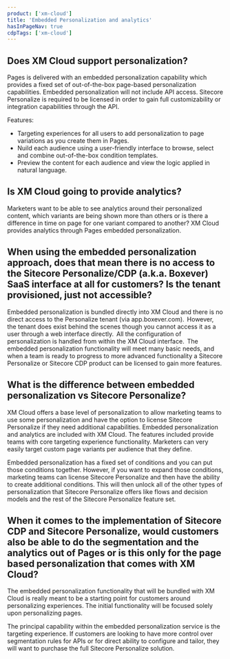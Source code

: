 ```yaml
---
product: ['xm-cloud']
title: 'Embedded Personalization and analytics'
hasInPageNav: true
cdpTags: ['xm-cloud']
---
```


## Does XM Cloud support personalization?

Pages is delivered with an embedded personalization capability which provides a fixed set of out-of-the-box page-based personalization capabilities. Embedded personalization will not include API access. Sitecore Personalize is required to be licensed in order to gain full customizability or integration capabilities through the API.

Features:

- Targeting experiences for all users to add personalization to page variations as you create them in Pages.
- Nuild each audience using a user-friendly interface to browse, select and combine out-of-the-box condition templates.
- Preview the content for each audience and view the logic applied in natural language.

## Is XM Cloud going to provide analytics?

Marketers want to be able to see analytics around their personalized content, which variants are being shown more than others or is there a difference in time on page for one variant compared to another? XM Cloud provides analytics through Pages embedded personalization.

## When using the embedded personalization approach, does that mean there is no access to the Sitecore Personalize/CDP (a.k.a. Boxever) SaaS interface at all for customers? Is the tenant provisioned, just not accessible?

Embedded personalization is bundled directly into XM Cloud and there is no direct access to the Personalize tenant (via app.boxever.com).  However, the tenant does exist behind the scenes though you cannot access it as a user through a web interface directly.  All the configuration of personalization is handled from within the XM Cloud interface.  The embedded personalization functionality will meet many basic needs, and when a team is ready to progress to more advanced functionality a Sitecore Personalize or Sitecore CDP product can be licensed to gain more features.

## What is the difference between embedded personalization vs Sitecore Personalize?

XM Cloud offers a base level of personalization to allow marketing teams to use some personalization and have the option to license Sitecore Personalize if they need additional capabilities. Embedded personalization and analytics are included with XM Cloud. The features included provide teams with core targeting experience functionality. Marketers can very easily target custom page variants per audience that they define.

Embedded personalization has a fixed set of conditions and you can put those conditions together. However, if you want to expand those conditions, marketing teams can license Sitecore Personalize and then have the ability to create additional conditions. This will then unlock all of the other types of personalization that Sitecore Personalize offers like flows and decision models and the rest of the Sitecore Personalize feature set.

## When it comes to the implementation of Sitecore CDP and Sitecore Personalize, would customers also be able to do the segmentation and the analytics out of Pages or is this only for the page based personalization that comes with XM Cloud?

The embedded personalization functionality that will be bundled with XM Cloud is really meant to be a starting point for customers around personalizing experiences. The initial functionality will be focused solely upon personalizing pages.

The principal capability within the embedded personalization service is the targeting experience. If customers are looking to have more control over segmentation rules for APIs or for direct ability to configure and tailor, they will want to purchase the full Sitecore Personalize solution.
